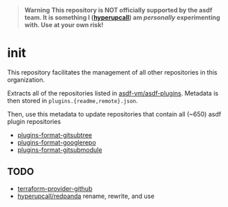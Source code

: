 > **Warning**
> **This repository is NOT officially supported by the asdf team. It is something I ([hyperupcall](https://github.com/hyperupcall)) am _personally_ experimenting with. Use at your own risk!**

# init

This repository facilitates the management of all other repositories in this organization.

Extracts all of the repositories listed in [asdf-vm/asdf-plugins](https://github.com/asdf-vm/asdf-plugins). Metadata is then stored in `plugins.{readme,remote}.json`.

Then, use this metadata to update repositories that contain all (~650) asdf plugin repositories

- [plugins-format-gitsubtree](https://github.com/asdf-vm-hyperupcall/plugins-format-gitsubtree)
- [plugins-format-googlerepo](https://github.com/asdf-vm-hyperupcall/plugins-format-googlerepo)
- [plugins-format-gitsubmodule](https://github.com/asdf-vm-hyperupcall/plugins-format-gitsubmodule)

## TODO

- [terraform-provider-github](https://github.com/integrations/terraform-provider-github)
- [hyperupcall/redpanda](https://github.com/hyperupcall/redpanda) rename, rewrite, and use
